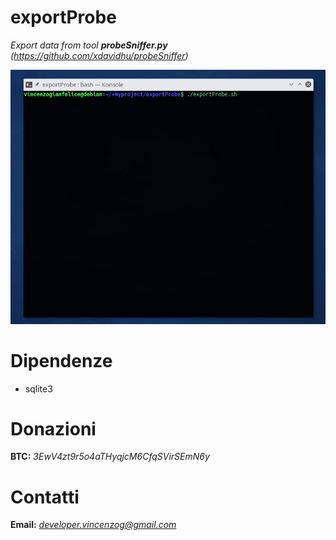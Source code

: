# exportProbe
*Export data from tool **probeSniffer.py** (https://github.com/xdavidhu/probeSniffer)*

<p align="center">
<img src="img/example.gif">
</p>

# Dipendenze

- sqlite3

# Donazioni

**BTC:** *3EwV4zt9r5o4aTHyqjcM6CfqSVirSEmN6y*

# Contatti

**Email:** *developer.vincenzog@gmail.com*

